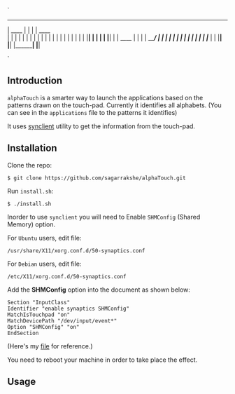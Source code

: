 `
 __________    __ 		  __________
|	____   |  |  |		 |	 ____   \
|  |	|  |  |  |		 |	|    |  |
|  |	|  |  |  | 		 |  |	 |  |
|  |____|  |  |  |       |  |____|  |
|	____   |  |  |		 |   _______/
|  |	|  |  |  |		 |  |
|  |	|  |  |  |_____  |  |
|__|	|__|  |________| |__|

`

## Introduction

`alphaTouch` is a smarter way to launch the applications based on the patterns drawn on the touch-pad. Currently it identifies all alphabets. (You can see in the `applications` file to the patterns it identifies)


It uses [synclient](https://wiki.archlinux.org/index.php/Touchpad_Synaptics#Synclient) utility to get the information from the touch-pad.

## Installation

Clone the repo:
    
    $ git clone https://github.com/sagarrakshe/alphaTouch.git

Run `install.sh`:
    
    $ ./install.sh

Inorder to use `synclient` you will need to Enable `SHMConfig` (Shared Memory) option. 

For `Ubuntu` users, edit file:
   
    /usr/share/X11/xorg.conf.d/50-synaptics.conf

For `Debian` users, edit file:
   
    /etc/X11/xorg.conf.d/50-synaptics.conf

Add the **SHMConfig** option into the document as shown below:


    Section "InputClass"
    Identifier "enable synaptics SHMConfig"
    MatchIsTouchpad "on"
    MatchDevicePath "/dev/input/event*"
    Option "SHMConfig" "on"
    EndSection

(Here's my  [file](http://paste.ubuntu.com/5747634/) for reference.)

You need to reboot your machine in order to take place the effect. 

## Usage
